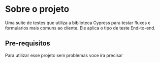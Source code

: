 # Sobre o projeto
Uma suite de testes que utiliza a biblioteca Cypress para testar fluxos e formularios mais comuns ao cliente. Ele aplica o tipo de teste End-to-end.

## Pre-requisitos
Para utilizar esse projeto sem problemas voce ira precisar 
